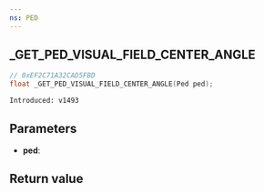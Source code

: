 ```yaml
---
ns: PED
---
```

## _GET_PED_VISUAL_FIELD_CENTER_ANGLE

```c
// 0xEF2C71A32CAD5FBD
float _GET_PED_VISUAL_FIELD_CENTER_ANGLE(Ped ped);
```

```
Introduced: v1493
```

## Parameters
* **ped**:

## Return value
